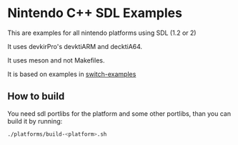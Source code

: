 # Nintendo C++ SDL Examples

This are examples for all nintendo platforms using SDL (1.2 or 2)

It uses devkirPro's devktiARM and decktiA64.

It uses meson and not Makefiles.

It is based on examples in [switch-examples](https://github.com/switchbrew/switch-examples.git)

## How to build

You need sdl portlibs for the platform and some other portlibs, than you can build it by running:
```bash
./platforms/build-<platform>.sh
```
